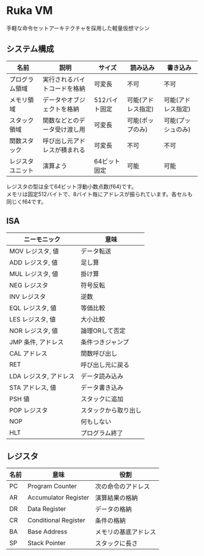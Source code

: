 # Ruka VM
手軽な命令セットアーキテクチャを採用した軽量仮想マシン

## システム構成
|名前|説明|サイズ|読み込み|書き込み|
|---|---|---|---|---|
|プログラム領域|実行されるバイトコードを格納|可変長|不可|不可|
|メモリ領域|データやオブジェクトを格納|512バイト固定|可能(アドレス指定)|可能(アドレス指定)|
|スタック領域|関数などとのデータ受け渡し用|可変長|可能(ポップのみ)|可能(プッシュのみ)|
|関数スタック|呼び出し元アドレスが積まれる|可変長|不可|不可|
|レジスタユニット|演算よう|64ビット固定|可能|可能|

レジスタの型は全て64ビット浮動小数点数(f64)です。<br>
メモリは固定512バイトで、8バイト毎にアドレスが振られています。各セルも同じくf64です。

## ISA
|ニーモニック|意味|
|---|---|
|MOV レジスタ, 値|データ転送|
|ADD レジスタ, 値|足し算|
|MUL レジスタ, 値|掛け算|
|NEG レジスタ|符号反転|
|INV レジスタ|逆数|
|EQL レジスタ, 値|等価比較|
|LES レジスタ, 値|大小比較|
|NOR レジスタ, 値|論理ORして否定|
|JMP 条件, アドレス|条件つきジャンプ|
|CAL アドレス|関数呼び出し|
|RET|呼び出し元に戻る|
|LDA レジスタ, アドレス|データ読み込み|
|STA アドレス, 値|データ書き込み|
|PSH 値|スタックに追加|
|POP レジスタ|スタックから取り出し|
|NOP|何もしない|
|HLT|プログラム終了|

## レジスタ
|名前|意味|役割|
|---|---|---|
|PC|Program Counter|次の命令のアドレス|
|AR|Accumulator Register|演算結果の格納|
|DR|Data Register|データの格納|
|CR|Conditional Register|条件の格納|
|BA|Base Address|メモリの基底アドレス|
|SP|Stack Pointer|スタックに長さ|
